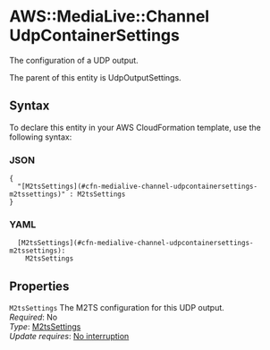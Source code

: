 # AWS::MediaLive::Channel UdpContainerSettings<a name="aws-properties-medialive-channel-udpcontainersettings"></a>

The configuration of a UDP output\.

The parent of this entity is UdpOutputSettings\.

## Syntax<a name="aws-properties-medialive-channel-udpcontainersettings-syntax"></a>

To declare this entity in your AWS CloudFormation template, use the following syntax:

### JSON<a name="aws-properties-medialive-channel-udpcontainersettings-syntax.json"></a>

```
{
  "[M2tsSettings](#cfn-medialive-channel-udpcontainersettings-m2tssettings)" : M2tsSettings
}
```

### YAML<a name="aws-properties-medialive-channel-udpcontainersettings-syntax.yaml"></a>

```
  [M2tsSettings](#cfn-medialive-channel-udpcontainersettings-m2tssettings):
    M2tsSettings
```

## Properties<a name="aws-properties-medialive-channel-udpcontainersettings-properties"></a>

`M2tsSettings` <a name="cfn-medialive-channel-udpcontainersettings-m2tssettings"></a>
The M2TS configuration for this UDP output\.  
_Required_: No  
_Type_: [M2tsSettings](aws-properties-medialive-channel-m2tssettings.md)  
_Update requires_: [No interruption](https://docs.aws.amazon.com/AWSCloudFormation/latest/UserGuide/using-cfn-updating-stacks-update-behaviors.html#update-no-interrupt)

